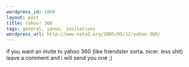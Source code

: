 ```yaml
--- 
wordpress_id: 1060
layout: post
title: Yahoo! 360
tags: general, yahoo, invitations
wordpress_url: http://www.nata2.org/2005/05/12/yahoo-360/
---
```

if you want an invite to yahoo 360 (like friendster sorta. nicer. less shit) leave a comment and i will send you one ;)
